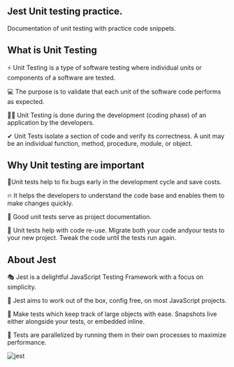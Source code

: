  
 ## Jest Unit testing practice.

 Documentation of unit testing with practice code snippets.

 ## What is Unit Testing 

⚡ Unit Testing is a type of software testing where individual units or components of a software are tested. 

💻 The purpose is to validate that each unit of the software code performs as expected. 

👨‍💻 Unit Testing is done during the development (coding phase) of an application by the developers. 

✔ Unit Tests isolate a section of code and verify its correctness. A unit may be an individual function, method, procedure, module, or object.

## Why Unit testing are important

🐞Unit tests help to fix bugs early in the development cycle and save costs.

🔥 It helps the developers to understand the code base and enables them to make changes quickly.

📘 Good unit tests serve as project documentation.

🎫 Unit tests help with code re-use. Migrate both your code andyour tests to your new project. Tweak the code until the tests run again.

## About Jest 

🎭 Jest is a delightful JavaScript Testing Framework with a focus on simplicity.

🎇 Jest aims to work out of the box, config free, on most JavaScript projects.

🎉 Make tests which keep track of large objects with ease. Snapshots live either alongside your tests, or embedded inline.

🎲 Tests are parallelized by running them in their own processes to maximize performance.

![jest](https://user-images.githubusercontent.com/6918020/99092144-ca3b5280-25f6-11eb-9da3-0187e52611a0.png)
